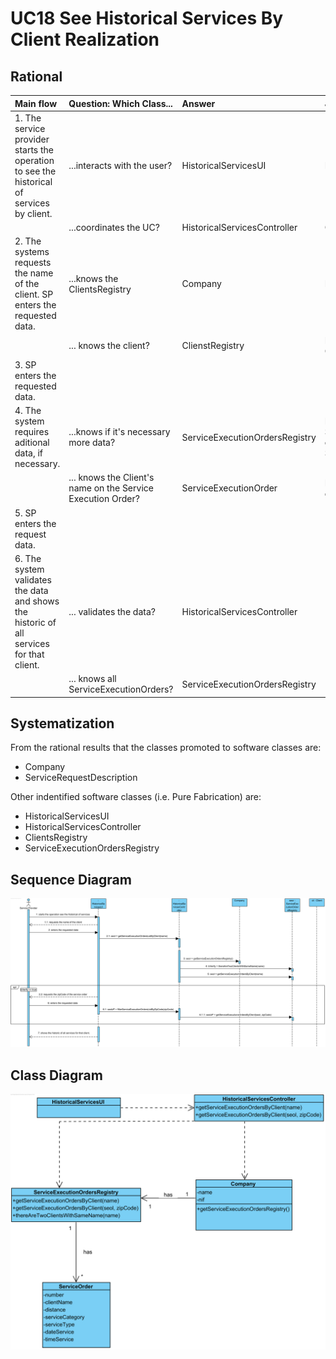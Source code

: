 # UC18 See Historical Services By Client Realization

## Rational

| Main flow                                                                                        | Question: Which Class...                                      | Answer                                      | Justification                                                                                                         |
|:-------------------------------------------------------------------------------------------------------|:------------------------------------------------------------|:-----------------------------------------------|:---------------------------------------------------------------------------------------------------------------------|
| 1. The service provider starts the operation to see the historical of services by client.| ...interacts with the user?| HistoricalServicesUI| PureFabrication |
||...coordinates the UC?|HistoricalServicesController| Controller |
| 2. The systems requests the name of the client. SP enters the requested data.|...knows the ClientsRegistry|Company|HC + LC|
||... knows the client?|ClienstRegistry|IE: The ClientsRegistry contains Clients|
|3. SP enters the requested data.|||
| 4. The system requires aditional data, if necessary. |...knows if it's necessary more data?|ServiceExecutionOrdersRegistry|IE: ServiceExecutionOrdersRegistry contains ServiceExecutionOrders|
||... knows the Client's name on the Service Execution Order?|ServiceExecutionOrder| IE: ServiceExecutionOrder has is own data.|
| 5. SP enters the request data. |
| 6. The system validates the data and shows the historic of all services for that client.|...  validates the data?|HistoricalServicesController||
||... knows all ServiceExecutionOrders?|ServiceExecutionOrdersRegistry||

## Systematization ##

 From the rational results that the classes promoted to software classes are:

 * Company
 * ServiceRequestDescription

Other indentified software classes (i.e. Pure Fabrication) are:  

 * HistoricalServicesUI
 * HistoricalServicesController
 * ClientsRegistry
 * ServiceExecutionOrdersRegistry

##	Sequence Diagram

![SD_UC18_IT4.png](SD_UC18_IT4.png)


##	Class Diagram

![CD_UC18_IT4.png](CD_UC18_IT4.png)